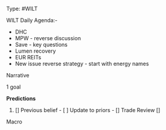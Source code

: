 Type: #WILT 

WILT
Daily Agenda:-
- DHC
- MPW  - reverse discussion
- Save - key questions
- Lumen recovery 
- EUR REITs
- New issue reverse strategy - start with energy names
 





Narrative

1 goal


**Predictions**

1) []
Previous belief - 
[ ]
Update to priors - 
[]
Trade Review
[]





Macro

